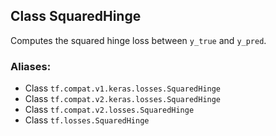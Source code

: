 ## Class SquaredHinge
Computes the squared hinge loss between `y_true` and `y_pred`.
### Aliases:
- Class `tf.compat.v1.keras.losses.SquaredHinge`
- Class `tf.compat.v2.keras.losses.SquaredHinge`
- Class `tf.compat.v2.losses.SquaredHinge`
- Class `tf.losses.SquaredHinge`
